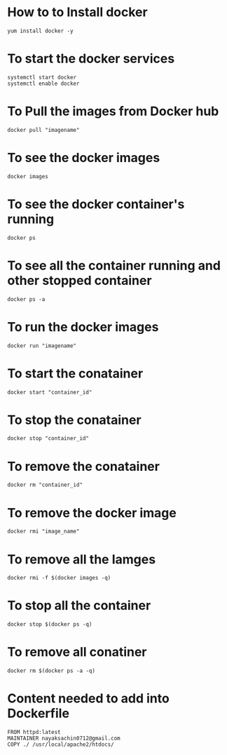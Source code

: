 # How to to Install docker
	yum install docker -y

# To start the docker services
	systemctl start docker
	systemctl enable docker

# To Pull the images from Docker hub
	docker pull "imagename"

# To see the docker images
	docker images

# To see the docker container's running
	docker ps

# To see all the container running and other stopped container
	docker ps -a

# To run the docker images
	docker run "imagename"

# To start the conatainer
	docker start "container_id"

# To stop the conatainer
	docker stop "container_id"

# To remove the conatainer
	docker rm "container_id"

# To remove the docker image
	docker rmi "image_name"

# To remove all the Iamges
	docker rmi -f $(docker images -q)

# To stop all the container
	docker stop $(docker ps -q)

# To remove all conatiner
	docker rm $(docker ps -a -q)



# Content needed to add into Dockerfile
	FROM httpd:latest
	MAINTAINER nayaksachin0712@gmail.com
	COPY ./ /usr/local/apache2/htdocs/












